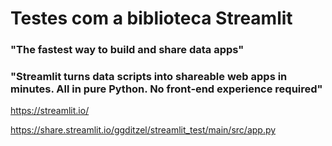 # Testes com a biblioteca Streamlit 

### "The fastest way to build and share data apps"

### "Streamlit turns data scripts into shareable web apps in minutes. All in pure Python. No front‑end experience required"

https://streamlit.io/

https://share.streamlit.io/ggditzel/streamlit_test/main/src/app.py
